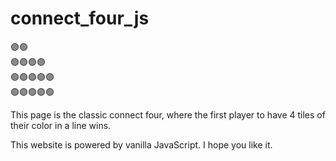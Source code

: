 # connect_four_js
<div>🟣🟢</div>
<div>🟢🟣🟢🟣</div>
<div>🟢🟢🟣🟢🟣</div>
<div>🟢🟣🟢🟣🟢</div>

<p>This page is the classic connect four, where the first player to have 4 tiles of their color in a line wins.</p>
<p>This website is powered by vanilla JavaScript. I hope you like it.</p>
